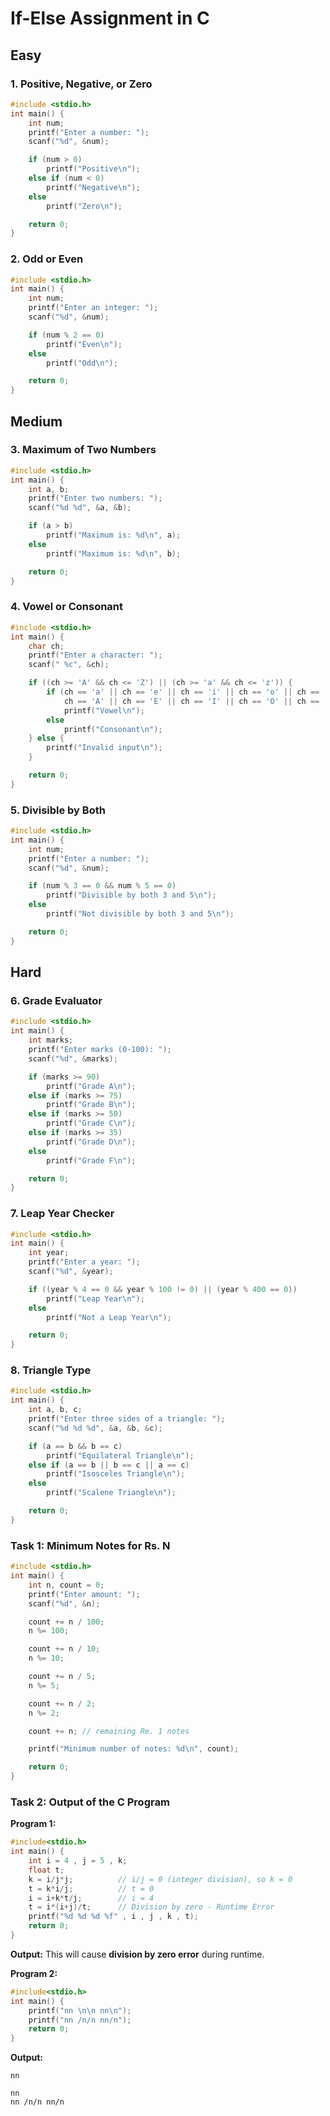 # If-Else Assignment in C

## Easy

### 1. Positive, Negative, or Zero

```c
#include <stdio.h>
int main() {
    int num;
    printf("Enter a number: ");
    scanf("%d", &num);

    if (num > 0)
        printf("Positive\n");
    else if (num < 0)
        printf("Negative\n");
    else
        printf("Zero\n");

    return 0;
}
````

### 2. Odd or Even

```c
#include <stdio.h>
int main() {
    int num;
    printf("Enter an integer: ");
    scanf("%d", &num);

    if (num % 2 == 0)
        printf("Even\n");
    else
        printf("Odd\n");

    return 0;
}
```

## Medium

### 3. Maximum of Two Numbers

```c
#include <stdio.h>
int main() {
    int a, b;
    printf("Enter two numbers: ");
    scanf("%d %d", &a, &b);

    if (a > b)
        printf("Maximum is: %d\n", a);
    else
        printf("Maximum is: %d\n", b);

    return 0;
}
```

### 4. Vowel or Consonant

```c
#include <stdio.h>
int main() {
    char ch;
    printf("Enter a character: ");
    scanf(" %c", &ch);

    if ((ch >= 'A' && ch <= 'Z') || (ch >= 'a' && ch <= 'z')) {
        if (ch == 'a' || ch == 'e' || ch == 'i' || ch == 'o' || ch == 'u' ||
            ch == 'A' || ch == 'E' || ch == 'I' || ch == 'O' || ch == 'U')
            printf("Vowel\n");
        else
            printf("Consonant\n");
    } else {
        printf("Invalid input\n");
    }

    return 0;
}
```

### 5. Divisible by Both

```c
#include <stdio.h>
int main() {
    int num;
    printf("Enter a number: ");
    scanf("%d", &num);

    if (num % 3 == 0 && num % 5 == 0)
        printf("Divisible by both 3 and 5\n");
    else
        printf("Not divisible by both 3 and 5\n");

    return 0;
}
```

## Hard

### 6. Grade Evaluator

```c
#include <stdio.h>
int main() {
    int marks;
    printf("Enter marks (0-100): ");
    scanf("%d", &marks);

    if (marks >= 90)
        printf("Grade A\n");
    else if (marks >= 75)
        printf("Grade B\n");
    else if (marks >= 50)
        printf("Grade C\n");
    else if (marks >= 35)
        printf("Grade D\n");
    else
        printf("Grade F\n");

    return 0;
}
```

### 7. Leap Year Checker

```c
#include <stdio.h>
int main() {
    int year;
    printf("Enter a year: ");
    scanf("%d", &year);

    if ((year % 4 == 0 && year % 100 != 0) || (year % 400 == 0))
        printf("Leap Year\n");
    else
        printf("Not a Leap Year\n");

    return 0;
}
```

### 8. Triangle Type

```c
#include <stdio.h>
int main() {
    int a, b, c;
    printf("Enter three sides of a triangle: ");
    scanf("%d %d %d", &a, &b, &c);

    if (a == b && b == c)
        printf("Equilateral Triangle\n");
    else if (a == b || b == c || a == c)
        printf("Isosceles Triangle\n");
    else
        printf("Scalene Triangle\n");

    return 0;
}
```

### Task 1: Minimum Notes for Rs. N

```c
#include <stdio.h>
int main() {
    int n, count = 0;
    printf("Enter amount: ");
    scanf("%d", &n);

    count += n / 100;
    n %= 100;

    count += n / 10;
    n %= 10;

    count += n / 5;
    n %= 5;

    count += n / 2;
    n %= 2;

    count += n; // remaining Re. 1 notes

    printf("Minimum number of notes: %d\n", count);

    return 0;
}
```

### Task 2: Output of the C Program

**Program 1:**

```c
#include<stdio.h>
int main() {
    int i = 4 , j = 5 , k;
    float t;
    k = i/j*j;          // i/j = 0 (integer division), so k = 0
    t = k*i/j;          // t = 0
    i = i+k*t/j;        // i = 4
    t = i*(i+j)/t;      // Division by zero - Runtime Error
    printf("%d %d %d %f" , i , j , k , t);
    return 0;
}
```

**Output:** This will cause **division by zero error** during runtime.

**Program 2:**

```c
#include<stdio.h>
int main() {
    printf("nn \n\n nn\n");
    printf("nn /n/n nn/n");
    return 0;
}
```

**Output:**

```text
nn 

nn
nn /n/n nn/n
```

